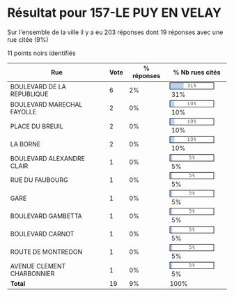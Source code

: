 # Résultat pour 157-LE PUY EN VELAY

Sur l'ensemble de la ville il y a eu 203 réponses dont 19 réponses avec une rue citée (9%)

11 points noirs identifiés

| Rue | Vote | % réponses | % Nb rues cités|
|-----|------|------------|----------------|
| BOULEVARD DE LA REPUBLIQUE | 6 | 2% | <img src="../../img/bar_31.gif" />&nbsp;31%|
| BOULEVARD MARECHAL FAYOLLE | 2 | 0% | <img src="../../img/bar_10.gif" />&nbsp;10%|
| PLACE DU BREUIL | 2 | 0% | <img src="../../img/bar_10.gif" />&nbsp;10%|
| LA BORNE | 2 | 0% | <img src="../../img/bar_10.gif" />&nbsp;10%|
| BOULEVARD ALEXANDRE CLAIR | 1 | 0% | <img src="../../img/bar_5.gif" />&nbsp;5%|
| RUE DU FAUBOURG | 1 | 0% | <img src="../../img/bar_5.gif" />&nbsp;5%|
| GARE | 1 | 0% | <img src="../../img/bar_5.gif" />&nbsp;5%|
| BOULEVARD GAMBETTA | 1 | 0% | <img src="../../img/bar_5.gif" />&nbsp;5%|
| BOULEVARD CARNOT | 1 | 0% | <img src="../../img/bar_5.gif" />&nbsp;5%|
| ROUTE DE MONTREDON | 1 | 0% | <img src="../../img/bar_5.gif" />&nbsp;5%|
| AVENUE CLEMENT CHARBONNIER | 1 | 0% | <img src="../../img/bar_5.gif" />&nbsp;5%|
| **Total** | 19 | 9% | 100%|
